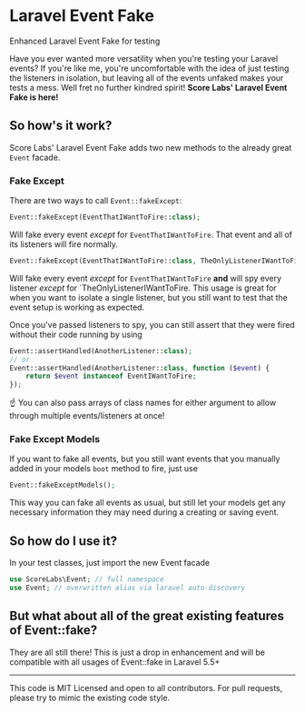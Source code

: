 # Laravel Event Fake
Enhanced Laravel Event Fake for testing

Have you ever wanted more versatility when you're testing your Laravel events? If you're like me, you're uncomfortable with the idea
of just testing the listeners in isolation, but leaving all of the events unfaked makes your tests a mess. Well fret no further kindred spirit!
**Score Labs' Laravel Event Fake is here!**

## So how's it work?

Score Labs' Laravel Event Fake adds two new methods to the already great `Event` facade.

### Fake Except
There are two ways to call `Event::fakeExcept`:
```php
Event::fakeExcept(EventThatIWantToFire::class);
```
Will fake every event *except* for `EventThatIWantToFire`. That event and all of its listeners will fire normally.

```php
Event::fakeExcept(EventThatIWantToFire::class, TheOnlyListenerIWantToFire::class);
```
Will fake every event *except* for `EventThatIWantToFire` **and** will spy every listener *except* for `TheOnlyListenerIWantToFire.
This usage is great for when you want to isolate a single listener, but you still want to test that the event setup is working
as expected.

Once you've passed listeners to spy, you can still assert that they were fired without their code running by using
```php
Event::assertHandled(AnotherListener::class);
// or 
Event::assertHandled(AnotherListener::class, function ($event) {
    return $event instanceof EventIWantToFire;
});
```
:point_up: You can also pass arrays of class names for either argument to allow through multiple events/listeners at once!

### Fake Except Models
If you want to fake all events, but you still want events that you manually added in your models `boot` method to fire, just use
```php
Event::fakeExceptModels();
```
This way you can fake all events as usual, but still let your models get any necessary information they may need during a creating or saving event.

## So how do I use it?
In your test classes, just import the new Event facade
```php
use ScoreLabs\Event; // full namespace
use Event; // overwritten alias via laravel auto-discovery
```

## But what about all of the great existing features of Event::fake?
They are all still there! This is just a drop in enhancement and will be compatible with all usages of Event::fake in Laravel 5.5+
  
---
  
This code is MIT Licensed and open to all contributors. For pull requests, please try to mimic the existing code style. 
